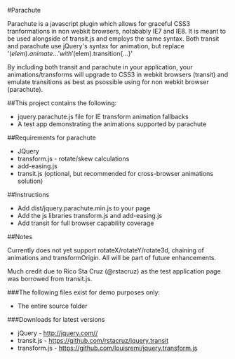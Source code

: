#Parachute

Parachute is a javascript plugin which allows for graceful CSS3 tranformations in non webkit browsers, notabably IE7 and IE8.  It is meant to be used alongside of transit.js and employs the same syntax.  Both transit and parachute use jQuery's syntax for animation, but replace '$(elem).animate{...}' with '$(elem).transition{...}'

By including both transit and parachute in your application, your animations/transforms will upgrade to CSS3 in webkit browsers (transit) and emulate transitions as best as psossible using for non webkit browser (parachute).

##This project contains the following:

- jquery.parachute.js file for IE transform animation fallbacks
- A test app demonstrating the animations supported by parachute

##Requirements for parachute

- JQuery
- transform.js - rotate/skew calculations
- add-easing.js
- transit.js (optional, but recommended for cross-browser animations solution)

##Instructions

- Add dist/jquery.parachute.min.js to your page
- Add the js libraries transform.js and add-easing.js
- Add transit for full browser capability coverage

##Notes

Currently does not yet support rotateX/rotateY/rotate3d, chaining of animations and transformOrigin.  All will be part of future enhancements.

Much credit due to Rico Sta Cruz (@rstacruz) as the test application page was borrowed from transit.js.

###The following files exist for demo purposes only:

- The entire source folder

###Downloads for latest versions

- jQuery - http://jquery.com//
- transit.js -  https://github.com/rstacruz/jquery.transit
- transform.js - https://github.com/louisremi/jquery.transform.js

